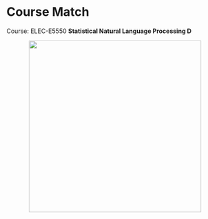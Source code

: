 # Course Match

Course: ELEC-E5550 **Statistical Natural Language Processing D**

<p align="center">
<img src="https://aaltologo.fi/dl.php?type=png&file=logo-73049-1.png" width="400" />
</p>
